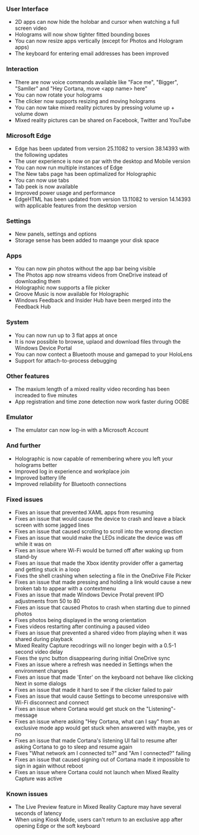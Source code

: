 ### User Interface
- 2D apps can now hide the holobar and cursor when watching a full screen video
- Holograms will now show tighter fitted bounding boxes
- You can now resize apps vertically (except for Photos and Hologram apps)
- The keyboard for entering email addresses has been improved

### Interaction
- There are now voice commands available like "Face me", "Bigger", "Samller" and "Hey Cortana, move &lt;app name&gt; here"
- You can now rotate your holograms
- The clicker now supports resizing and moving holograms
- You can now take mixed reality pictures by pressing volume up + volume down
- Mixed reality pictures can be shared on Facebook, Twitter and YouTube

### Microsoft Edge
- Edge has been updated from version 25.11082 to version 38.14393 with the following updates
 - The user experience is now on par with the desktop and Mobile version
 - You can now run multiple instances of Edge
 - The New tabs page has been optimalized for Holographic
 - You can now use tabs
 - Tab peek is now available
 - Improved power usage and performance
- EdgeHTML has been updated from version 13.11082 to version 14.14393 with applicable features from the desktop version

### Settings
- New panels, settings and options
 - Storage sense has been added to maange your disk space

### Apps
- You can now pin photos without the app bar being visible
- The Photos app now streams videos from OneDrive instead of downloading them
- Holographic now supports a file picker
- Groove Music is now available for Holographic
- Windows Feedback and Insider Hub have been merged into the Feedback Hub

### System
- You can now run up to 3 flat apps at once
- It is now possible to browse, uplaod and download files through the Windows Device Portal
- You can now contect a Bluetooth mouse and gamepad to your HoloLens
- Support for attach-to-process debugging

### Other features
- The maxium length of a mixed reality video recording has been increaded to five minutes
- App registration and time zone detection now work faster during OOBE

### Emulator
- The emulator can now log-in with a Microsoft Account

### And further
- Holographic is now capable of remembering where you left your holograms better
- Improved log in experience and workplace join
- Improved battery life
- Improved reliability for Bluetooth connections

### Fixed issues
- Fixes an issue that prevented XAML apps from resuming
- Fixes an issue that would cause the device to crash and leave a black screen with some jagged lines
- Fixes an issue that caused scrolling to scroll into the wrong direction
- Fixes an issue that would make the LEDs indicate the device was off while it was on
- Fixes an issue where Wi-Fi would be turned off after waking up from stand-by
- Fixes an issue that made the Xbox identity provider offer a gamertag and getting stuck in a loop
- Fixes the shell crashing when selecting a file in the OneDrive File Picker
- Fixes an issue that made pressing and holding a link would cause a new broken tab to appear with a contextmenu
- Fixes an issue that made Windows Device Protal prevent IPD adjustments from 50 to 80
- Fixes an issue that caused Photos to crash when starting due to pinned photos
- Fixes photos being displayed in the wrong orientation
- Fixes videos restarting after continuing a paused video
- Fixes an issue that prevented a shared video from playing when it was shared during playback
- Mixed Reality Capture recodrings will no longer begin with a 0.5-1 second video delay
- Fixes the sync button disappearing during initial OneDrive sync
- Fixes an issue where a refresh was needed in Settings when the environment changes
- Fixes an issue that made 'Enter' on the keyboard not behave like clicking Next in some dialogs
- Fixes an issue that made it hard to see if the clicker failed to pair
- Fixes an issue that would cause Settings to become unresponsive with Wi-Fi disconnect and connect
- Fixes an issue where Cortana would get stuck on the "Listening"-message
- Fixes an issue where asking "Hey Cortana, what can I say" from an exclusive mode app would get stuck when answered with maybe, yes or no
- Fixes an issue that made Cortana's listening UI fail to resume after asking Cortana to go to sleep and resume again
- Fixes "What network am I connected to?" and "Am I connected?" failing
- Fixes an issue that caused signing out of Cortana made it impossible to sign in again without reboot
- Fixes an issue where Cortana could not launch when Mixed Reality Capture was active

### Known issues
- The Live Preview feature in Mixed Reality Capture may have several seconds of latency
- When using Kiosk Mode, users can't return to an exclusive app after opening Edge or the soft keyboard